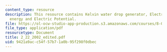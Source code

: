 ```yaml
---
content_type: resource
description: This resource contains Kelvin water drop generator, Electric Potential
  energy and Electric Potential.
file: https://ol-ocw-studio-app-production.s3.amazonaws.com/courses/8-02x-physics-ii-electricity-magnetism-with-an-experimental-focus-spring-2005/9421a9acc54f57b71a0b95f298f0dbec_2_22_2002_edited.pdf
file_type: application/pdf
resourcetype: Document
title: 2_22_2002_edited.pdf
uid: 9421a9ac-c54f-57b7-1a0b-95f298f0dbec
---
```

